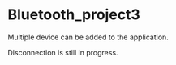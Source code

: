 # Bluetooth_project3

Multiple device can be added to the application.

Disconnection is still in progress.

